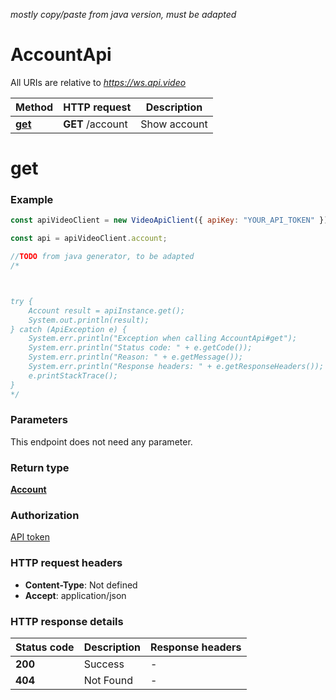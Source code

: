 *mostly copy/paste from java version, must be adapted*

# AccountApi

All URIs are relative to *https://ws.api.video*

Method | HTTP request | Description
------------- | ------------- | -------------
[**get**](AccountApi.md#get) | **GET** /account | Show account


<a name="get"></a>
# **get**


### Example
```javascript
const apiVideoClient = new VideoApiClient({ apiKey: "YOUR_API_TOKEN" });

const api = apiVideoClient.account;

//TODO from java generator, to be adapted
/*



try {
    Account result = apiInstance.get();
    System.out.println(result);
} catch (ApiException e) {
    System.err.println("Exception when calling AccountApi#get");
    System.err.println("Status code: " + e.getCode());
    System.err.println("Reason: " + e.getMessage());
    System.err.println("Response headers: " + e.getResponseHeaders());
    e.printStackTrace();
}
*/
```

### Parameters
This endpoint does not need any parameter.

### Return type


[**Account**](Account.md)

### Authorization

[API token](../README.md#api-token)

### HTTP request headers

 - **Content-Type**: Not defined
 - **Accept**: application/json

### HTTP response details
| Status code | Description | Response headers |
|-------------|-------------|------------------|
**200** | Success |  -  |
**404** | Not Found |  -  |

